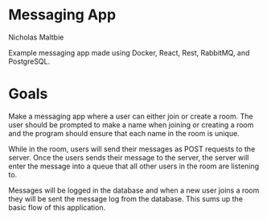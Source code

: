 # Messaging App

Nicholas Maltbie

Example messaging app made using Docker, React, Rest, RabbitMQ, and PostgreSQL.

# Goals

Make a messaging app where a user can either join or create a room.
The user should be prompted to make a name when joining or creating
a room and the program should ensure that each name in the room
is unique. 

While in the room, users will send their messages as POST requests to the server.
Once the users sends their message to the server, the server will enter the
message into a queue that all other users in the room are listening to.

Messages will be logged in the database and when a new user joins a room they
will be sent the message log from the database. This sums up the basic flow
of this application.
